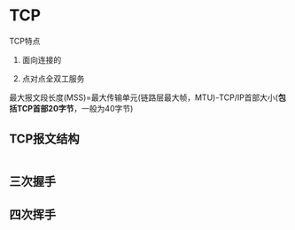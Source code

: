 # TCP

TCP特点

1. 面向连接的

2. 点对点全双工服务

最大报文段长度(MSS)=最大传输单元(链路层最大帧，MTU)-TCP/IP首部大小(**包括TCP首部20字节**，一般为40字节)

## TCP报文结构

<img title="" src="https://pic002.cnblogs.com/images/2012/387401/2012070916030558.png" alt="" data-align="center">

## 三次握手

## 四次挥手
